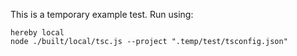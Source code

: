 This is a temporary example test. Run using:

```shell
hereby local
node ./built/local/tsc.js --project ".temp/test/tsconfig.json"
```
